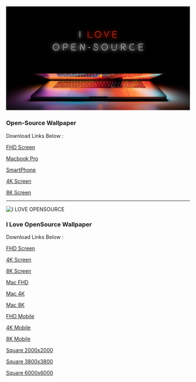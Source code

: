 ![Open-Source Wallpaper](https://github.com/Phantom-Cluster/Open-Source-wallapaper/blob/master/Wallpaper/Open-Source-FHD.jpg)

### **Open-Source Wallpaper**

Download Links Below :

[FHD Screen](https://raw.githubusercontent.com/Phantom-Cluster/Open-Source-wallapaper/master/Wallpaper/Open-Source-FHD.jpg)

[Macbook Pro](https://raw.githubusercontent.com/Phantom-Cluster/Open-Source-wallapaper/master/Wallpaper/Macbook%20pro%20Open-Source.jpg)

[SmartPhone](https://raw.githubusercontent.com/Phantom-Cluster/Open-Source-wallapaper/master/Wallpaper/smartphone.jpg)

[4K Screen](https://raw.githubusercontent.com/Phantom-Cluster/Open-Source-wallapaper/master/Wallpaper/4k.jpg)

[8K Screen](https://github.com/Phantom-Cluster/Open-Source-wallapaper/blob/master/Wallpaper/8k.jpg?raw=true)

---

![I LOVE OPENSOURCE](https://raw.githubusercontent.com/harsh98trivedi/Open-Source-Wallapaper/master/I%20LOVE%20OPENSOURCE%20VAPORART/Desktop-2560x1440-HD.jpg)

### **I Love OpenSource Wallpaper**

Download Links Below :

[FHD Screen](https://raw.githubusercontent.com/harsh98trivedi/Open-Source-Wallapaper/master/I%20LOVE%20OPENSOURCE%20VAPORART/Desktop-2560x1440-HD.jpg)

[4K Screen](https://raw.githubusercontent.com/harsh98trivedi/Open-Source-Wallapaper/master/I%20LOVE%20OPENSOURCE%20VAPORART/Desktop-3840x2160-4K.jpg)

[8K Screen](https://raw.githubusercontent.com/harsh98trivedi/Open-Source-Wallapaper/master/I%20LOVE%20OPENSOURCE%20VAPORART/Desktop-7680x4320-8K.jpg)

[Mac FHD](https://raw.githubusercontent.com/harsh98trivedi/Open-Source-Wallapaper/master/I%20LOVE%20OPENSOURCE%20VAPORART/Mac-2560x1600-HD.jpg)

[Mac 4K](https://raw.githubusercontent.com/harsh98trivedi/Open-Source-Wallapaper/master/I%20LOVE%20OPENSOURCE%20VAPORART/Mac-3840x2400-HD.jpg)

[Mac 8K](https://raw.githubusercontent.com/harsh98trivedi/Open-Source-Wallapaper/master/I%20LOVE%20OPENSOURCE%20VAPORART/Mac-7680x4800-HD.jpg)

[FHD Mobile](https://raw.githubusercontent.com/harsh98trivedi/Open-Source-Wallapaper/master/I%20LOVE%20OPENSOURCE%20VAPORART/Mobile-1080x1920-HD.jpg)

[4K Mobile](https://raw.githubusercontent.com/harsh98trivedi/Open-Source-Wallapaper/master/I%20LOVE%20OPENSOURCE%20VAPORART/Mobile-2160x3840-4k.jpg)

[8K Mobile](https://raw.githubusercontent.com/harsh98trivedi/Open-Source-Wallapaper/master/I%20LOVE%20OPENSOURCE%20VAPORART/Mobile-4320x7680-8k.jpg)

[Square 2000x2000](https://raw.githubusercontent.com/harsh98trivedi/Open-Source-Wallapaper/master/I%20LOVE%20OPENSOURCE%20VAPORART/Square-2000x2000-HD.jpg)

[Square 3800x3800](https://raw.githubusercontent.com/harsh98trivedi/Open-Source-Wallapaper/master/I%20LOVE%20OPENSOURCE%20VAPORART/Square-3800x3800-4k.jpg)

[Square 6000x6000](https://raw.githubusercontent.com/harsh98trivedi/Open-Source-Wallapaper/master/I%20LOVE%20OPENSOURCE%20VAPORART/Square-6000x6000-8k.jpg)
